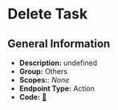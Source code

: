 # Delete Task

## General Information

- **Description:** undefined
- **Group:** Others
- **Scopes:**: _None_
- **Endpoint Type:** Action
- **Code:** [🔗](https://github.com/NangoHQ/integration-templates/tree/main/integrations/asana/actions/delete-task.ts)
